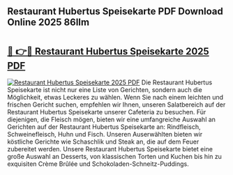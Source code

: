 ## Restaurant Hubertus Speisekarte PDF Download Online 2025 86lIm

# <h2><a href="http://gcbvtc.nevu.top/?p=Restaurant+Hubertus+Speisekarte">🔗 👉🔴 Restaurant Hubertus Speisekarte 2025 PDF</a></h2>

[![Restaurant Hubertus Speisekarte 2025 PDF](https://i.imgur.com/dBaPXMq.png)](http://gcbvtc.nevu.top/?p=Restaurant+Hubertus+Speisekarte)
Die Restaurant Hubertus Speisekarte ist nicht nur eine Liste von Gerichten, sondern auch die Möglichkeit, etwas Leckeres zu wählen. Wenn Sie nach einem leichten und frischen Gericht suchen, empfehlen wir Ihnen, unseren Salatbereich auf der Restaurant Hubertus Speisekarte unserer Cafeteria zu besuchen. Für diejenigen, die Fleisch mögen, bieten wir eine umfangreiche Auswahl an Gerichten auf der Restaurant Hubertus Speisekarte an: Rindfleisch, Schweinefleisch, Huhn und Fisch. Unseren Auserwählten bieten wir köstliche Gerichte wie Schaschlik und Steak an, die auf dem Feuer zubereitet werden. Unsere Restaurant Hubertus Speisekarte bietet eine große Auswahl an Desserts, von klassischen Torten und Kuchen bis hin zu exquisiten Crème Brûlée und Schokoladen-Schneitz-Puddings.
